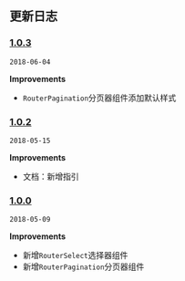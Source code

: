 ## 更新日志

### [1.0.3](https://github.com/kaolalicai/klg-admin-pro/tree/v1.0.3)

`2018-06-04`

**Improvements**

* `RouterPagination`分页器组件添加默认样式

### [1.0.2](https://github.com/kaolalicai/klg-admin-pro/tree/v1.0.2)

`2018-05-15`

**Improvements**

* 文档：新增指引

### [1.0.0](https://github.com/kaolalicai/klg-admin-pro/tree/v1.0.0)

`2018-05-09`

**Improvements**

* 新增`RouterSelect`选择器组件
* 新增`RouterPagination`分页器组件